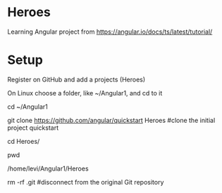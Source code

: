 # Heroes
Learning Angular project from https://angular.io/docs/ts/latest/tutorial/

# Setup
Register on GitHub and add a projects (Heroes) 

On Linux choose a folder, like ~/Angular1,  and cd to it

cd ~/Angular1

git clone https://github.com/angular/quickstart  Heroes   #clone the initial project quickstart

cd Heroes/

pwd

/home/levi/Angular1/Heroes

rm -rf .git   #disconnect from the original Git repository


